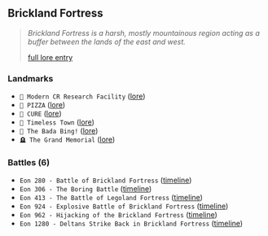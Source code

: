## Brickland Fortress
> *Brickland Fortress is a harsh, mostly mountainous region acting as a buffer between the lands of the east and west.*  
>  
> [full lore entry](<https://zeithalt.github.io//r/brickland_fortress.html>)

### Landmarks
- `🔬 Modern CR Research Facility` ([lore](<https://zeithalt.github.io//r/modern_cr_research_facility.html>))
- `🍕 PIZZA` ([lore](<https://zeithalt.github.io//r/pizza.html>))
- `🏥 CURE` ([lore](<https://zeithalt.github.io//r/cure.html>))
- `🌇 Timeless Town` ([lore](<https://zeithalt.github.io//r/timeless_town.html>))
- `💃 The Bada Bing!` ([lore](<https://zeithalt.github.io//r/bada_bing.html>))
- `🪦 The Grand Memorial` ([lore](<https://zeithalt.github.io//r/the_grand_memorial.html>))
### Battles (6)
- `Eon 280 - Battle of Brickland Fortress` ([timeline](<https://zeithalt.github.io//t/#eon0280>))
- `Eon 306 - The Boring Battle` ([timeline](<https://zeithalt.github.io//t/#eon0306>))
- `Eon 413 - The Battle of Legoland Fortress` ([timeline](<https://zeithalt.github.io//t/#eon0413>))
- `Eon 924 - Explosive Battle of Brickland Fortress` ([timeline](<https://zeithalt.github.io//t/#eon0924>))
- `Eon 962 - Hijacking of the Brickland Fortress` ([timeline](<https://zeithalt.github.io//t/#eon0962>))
- `Eon 1280 - Deltans Strike Back in Brickland Fortress` ([timeline](<https://zeithalt.github.io//t/#eon1280>))

